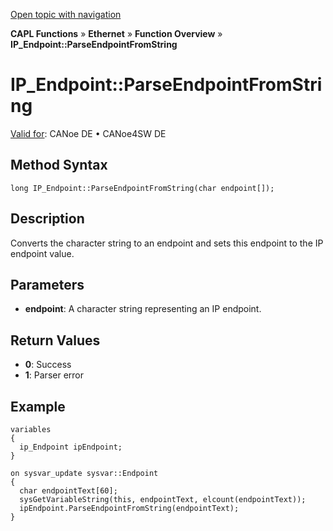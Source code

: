 [Open topic with navigation](../../../../../CANoeDEFamily.htm#Topics/CAPLFunctions/IP/Methods/CAPLfunctionParseEndpointFromString.md)

**CAPL Functions** » **Ethernet** » **Function Overview** » **IP_Endpoint::ParseEndpointFromString**

# IP_Endpoint::ParseEndpointFromString

[Valid for](../../../Shared/FeatureAvailability.md): CANoe DE • CANoe4SW DE

## Method Syntax

```plaintext
long IP_Endpoint::ParseEndpointFromString(char endpoint[]);
```

## Description

Converts the character string to an endpoint and sets this endpoint to the IP endpoint value.

## Parameters

- **endpoint**: A character string representing an IP endpoint.

## Return Values

- **0**: Success
- **1**: Parser error

## Example

```plaintext
variables
{
  ip_Endpoint ipEndpoint;
}

on sysvar_update sysvar::Endpoint
{
  char endpointText[60];
  sysGetVariableString(this, endpointText, elcount(endpointText));
  ipEndpoint.ParseEndpointFromString(endpointText);
}
```
